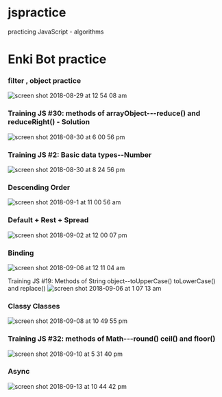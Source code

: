 # jspractice
practicing JavaScript - algorithms
# Enki Bot practice 

### filter , object practice 
![screen shot 2018-08-29 at 12 54 08 am](https://user-images.githubusercontent.com/18499909/44766234-813a7900-ab26-11e8-95ea-0e7d5d67083a.png)

### Training JS #30: methods of arrayObject---reduce() and reduceRight() - Solution
![screen shot 2018-08-30 at 6 00 56 pm](https://user-images.githubusercontent.com/18499909/44827118-a9d27980-abdf-11e8-9e30-5f03d9a81a1d.png)


### Training JS #2: Basic data types--Number
![screen shot 2018-08-30 at 8 24 56 pm](https://user-images.githubusercontent.com/18499909/44886309-97197c80-ac93-11e8-957b-b7ea37a15e5b.png)

### Descending Order
![screen shot 2018-09-1 at 11 00 56 am](https://user-images.githubusercontent.com/18499909/44947110-0a2b0c00-add6-11e8-8cb3-c43b26e67bc4.png)

### Default + Rest + Spread
![screen shot 2018-09-02 at 12 00 07 pm](https://user-images.githubusercontent.com/18499909/44958019-ecc67280-aea7-11e8-9e87-7f4794aed7ce.png)

### Binding
![screen shot 2018-09-06 at 12 11 04 am](https://user-images.githubusercontent.com/18499909/45134647-98eab080-b169-11e8-80e9-88dd9fd5bf01.png)

Training JS #19: Methods of String object--toUpperCase() toLowerCase() and replace()
![screen shot 2018-09-06 at 1 07 13 am](https://user-images.githubusercontent.com/18499909/45136327-7bb9e000-b171-11e8-84bd-6cfe7c10b18b.png)

### Classy Classes 
![screen shot 2018-09-08 at 10 49 55 pm](https://user-images.githubusercontent.com/18499909/45260632-65529500-b3ba-11e8-99ba-678c4e4d0dea.png)

### Training JS #32: methods of Math---round() ceil() and floor()
![screen shot 2018-09-10 at 5 31 40 pm](https://user-images.githubusercontent.com/18499909/45325737-c051cc80-b51f-11e8-8338-29b54383a27d.png)

### Async
![screen shot 2018-09-13 at 10 44 42 pm](https://user-images.githubusercontent.com/18499909/45526841-de7d2e00-b7a6-11e8-8a06-f1f0ccda06b6.png)
